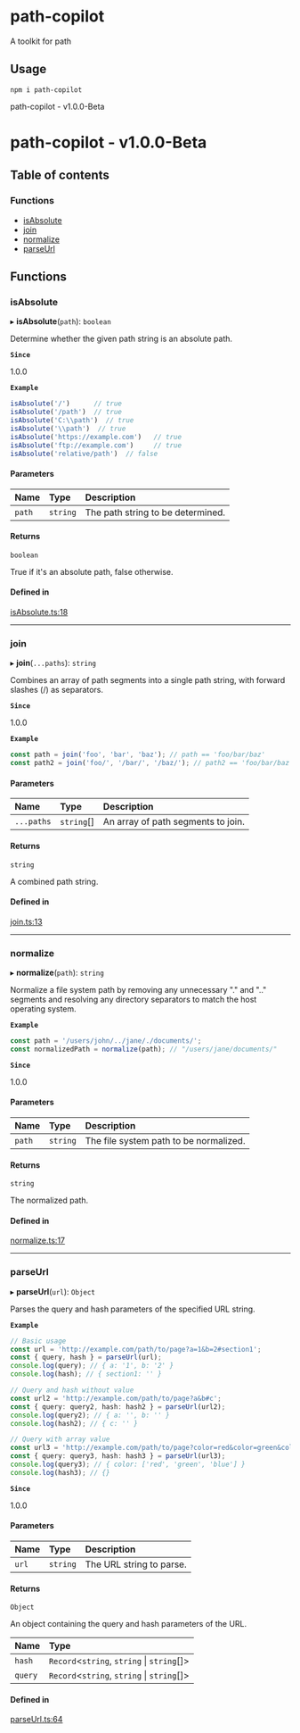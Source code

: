 # path-copilot

A toolkit for path

## Usage

```shell
npm i path-copilot
```


path-copilot - v1.0.0-Beta

# path-copilot - v1.0.0-Beta

## Table of contents

### Functions

- [isAbsolute](README.md#isabsolute)
- [join](README.md#join)
- [normalize](README.md#normalize)
- [parseUrl](README.md#parseurl)

## Functions

### isAbsolute

▸ **isAbsolute**(`path`): `boolean`

Determine whether the given path string is an absolute path.

**`Since`**

1.0.0

**`Example`**

```ts
isAbsolute('/')      // true
isAbsolute('/path')  // true
isAbsolute('C:\\path')  // true
isAbsolute('\\path')  // true
isAbsolute('https://example.com')   // true
isAbsolute('ftp://example.com')     // true
isAbsolute('relative/path')  // false
```

#### Parameters

| Name | Type | Description |
| :------ | :------ | :------ |
| `path` | `string` | The path string to be determined. |

#### Returns

`boolean`

True if it's an absolute path, false otherwise.

#### Defined in

[isAbsolute.ts:18](https://github.com/GavinBirkhoff/toolkit/blob/7fa8b86/packages/pathkit/src/isAbsolute.ts#L18)

___

### join

▸ **join**(`...paths`): `string`

Combines an array of path segments into a single path string, with forward slashes (/) as separators.

**`Since`**

1.0.0

**`Example`**

```ts
const path = join('foo', 'bar', 'baz'); // path == 'foo/bar/baz'
const path2 = join('foo/', '/bar/', '/baz/'); // path2 == 'foo/bar/baz'
```

#### Parameters

| Name | Type | Description |
| :------ | :------ | :------ |
| `...paths` | `string`[] | An array of path segments to join. |

#### Returns

`string`

A combined path string.

#### Defined in

[join.ts:13](https://github.com/GavinBirkhoff/toolkit/blob/7fa8b86/packages/pathkit/src/join.ts#L13)

___

### normalize

▸ **normalize**(`path`): `string`

Normalize a file system path by removing any unnecessary "." and ".." segments
and resolving any directory separators to match the host operating system.

**`Example`**

```ts
const path = '/users/john/../jane/./documents/';
const normalizedPath = normalize(path); // "/users/jane/documents/"
```

**`Since`**

1.0.0

#### Parameters

| Name | Type | Description |
| :------ | :------ | :------ |
| `path` | `string` | The file system path to be normalized. |

#### Returns

`string`

The normalized path.

#### Defined in

[normalize.ts:17](https://github.com/GavinBirkhoff/toolkit/blob/7fa8b86/packages/pathkit/src/normalize.ts#L17)

___

### parseUrl

▸ **parseUrl**(`url`): `Object`

Parses the query and hash parameters of the specified URL string.

**`Example`**

```ts
// Basic usage
const url = 'http://example.com/path/to/page?a=1&b=2#section1';
const { query, hash } = parseUrl(url);
console.log(query); // { a: '1', b: '2' }
console.log(hash); // { section1: '' }

// Query and hash without value
const url2 = 'http://example.com/path/to/page?a&b#c';
const { query: query2, hash: hash2 } = parseUrl(url2);
console.log(query2); // { a: '', b: '' }
console.log(hash2); // { c: '' }

// Query with array value
const url3 = 'http://example.com/path/to/page?color=red&color=green&color=blue';
const { query: query3, hash: hash3 } = parseUrl(url3);
console.log(query3); // { color: ['red', 'green', 'blue'] }
console.log(hash3); // {}
```

**`Since`**

1.0.0

#### Parameters

| Name | Type | Description |
| :------ | :------ | :------ |
| `url` | `string` | The URL string to parse. |

#### Returns

`Object`

An object containing the query and hash parameters of the URL.

| Name | Type |
| :------ | :------ |
| `hash` | `Record`<`string`, `string` \| `string`[]\> |
| `query` | `Record`<`string`, `string` \| `string`[]\> |

#### Defined in

[parseUrl.ts:64](https://github.com/GavinBirkhoff/toolkit/blob/7fa8b86/packages/pathkit/src/parseUrl.ts#L64)